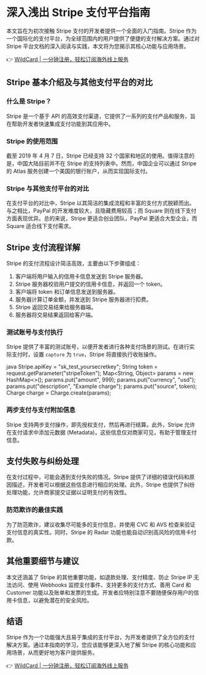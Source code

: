 # 深入浅出 Stripe 支付平台指南

本文旨在为初次接触 Stripe 支付的开发者提供一个全面的入门指南。Stripe 作为一个国际化的支付平台，为全球范围内的用户提供了便捷的支付解决方案。通过对 Stripe 平台文档的深入阅读与实践，本文将为您揭示其核心功能与应用场景。

👉 [WildCard | 一分钟注册，轻松订阅海外线上服务](https://bbtdd.com/WildCard)

## Stripe 基本介绍及与其他支付平台的对比

### 什么是 Stripe？

Stripe 是一个基于 API 的高效支付渠道，它提供了一系列的支付产品和服务，旨在帮助开发者快速集成支付功能到其应用中。

### Stripe 的使用范围

截至 2019 年 4 月 7 日，Stripe 已经支持 32 个国家和地区的使用。值得注意的是，中国大陆目前并不在 Stripe 的支持列表中。然而，中国企业可以通过 Stripe 的 Atlas 服务创建一个美国的银行账户，从而实现国际支付。



### Stripe 与其他支付平台的对比

在支付平台的对比中，Stripe 以其简洁的集成流程和丰富的支付方式脱颖而出。与之相比，PayPal 的开发难度较大，且隐藏费用较高；而 Square 则在线下支付方面表现优异。总的来说，Stripe 更适合创业团队，PayPal 更适合大型企业，而 Square 适合线下支付需求。

## Stripe 支付流程详解

Stripe 的支付流程设计简洁高效，主要由以下步骤组成：

1. 客户端将用户输入的信用卡信息发送到 Stripe 服务器。
2. Stripe 服务器校验用户提交的信用卡信息，并返回一个 token。
3. 客户端将 token 和订单信息发送到服务器。
4. 服务器计算订单金额，并发送到 Stripe 服务器进行扣费。
5. Stripe 返回交易结果给服务器端。
6. 服务器将交易结果返回给客户端。



### 测试账号与支付执行

Stripe 提供了丰富的测试账号，以便开发者进行各种支付场景的测试。在进行实际支付时，设置 `capture` 为 `true`，Stripe 将直接执行收账操作。

java
Stripe.apiKey = "sk_test_yoursecretkey";
String token = request.getParameter("stripeToken");
Map<String, Object> params = new HashMap<>();
params.put("amount", 999);
params.put("currency", "usd");
params.put("description", "Example charge");
params.put("source", token);
Charge charge = Charge.create(params);


### 两步支付与支付附加信息

Stripe 支持两步支付操作，即先授权支付，然后再进行结算。此外，Stripe 允许在支付请求中添加元数据 (Metadata)，这些信息仅对商家可见，有助于管理支付信息。

## 支付失败与纠纷处理

在支付过程中，可能会遇到支付失败的情况。Stripe 提供了详细的错误代码和原因描述，开发者可以根据这些信息进行相应的处理。此外，Stripe 也提供了纠纷处理功能，允许商家提交证据以证明支付的有效性。

### 防范欺诈的最佳实践

为了防范欺诈，建议收集尽可能多的支付信息，并使用 CVC 和 AVS 检查来验证支付信息的真实性。同时，Stripe 的 Radar 功能也能自动识别高风险的信用卡付款。

## 其他重要细节与建议

本文还涵盖了 Stripe 的其他重要功能，如退款处理、支付精度、防止 Stripe IP 无法访问、使用 Webhooks 监控支付事件、支持更多的支付方式、善用 Card 和 Customer 功能以及账单和发票的生成。开发者应特别注意不要随便保存用户的信用卡信息，以避免潜在的安全风险。

## 结语

Stripe 作为一个功能强大且易于集成的支付平台，为开发者提供了全方位的支付解决方案。通过本指南的学习，您应该能够更深入地了解 Stripe 的核心功能和应用场景，从而更好地为客户提供服务。

👉 [WildCard | 一分钟注册，轻松订阅海外线上服务](https://bbtdd.com/WildCard)